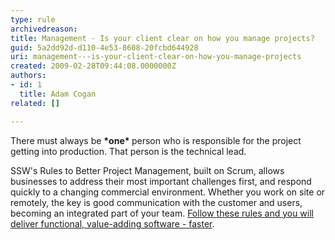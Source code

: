 ```yaml
---
type: rule
archivedreason: 
title: Management - Is your client clear on how you manage projects?
guid: 5a2dd92d-d110-4e53-8608-20fcbd644928
uri: management---is-your-client-clear-on-how-you-manage-projects
created: 2009-02-28T09:44:08.0000000Z
authors:
- id: 1
  title: Adam Cogan
related: []

---
```




  <p>​There must always be <strong>*one* </strong>person who is responsible for the project getting into production. That person is the technical lead.​<br></p>
<p>SSW's Rules to Better Project Management, built on Scrum, allows businesses to address their most important challenges first, and respond quickly to a changing commercial environment. Whether you work on site or remotely, the key is good communication with the customer and users, becoming an integrated part of your team. <a href="/_layouts/15/FIXUPREDIRECT.ASPX?WebId=3dfc0e07-e23a-4cbb-aac2-e778b71166a2&amp;TermSetId=07da3ddf-0924-4cd2-a6d4-a4809ae20160&amp;TermId=8d7b1fab-5923-4e07-8da2-ba906053c056" title="Rules to better Project Management" target="_blank">Follow these rules and you will deliver functional, value-adding software - faster</a>.</p>

<br><excerpt class='endintro'></excerpt><br>
&#160; 



